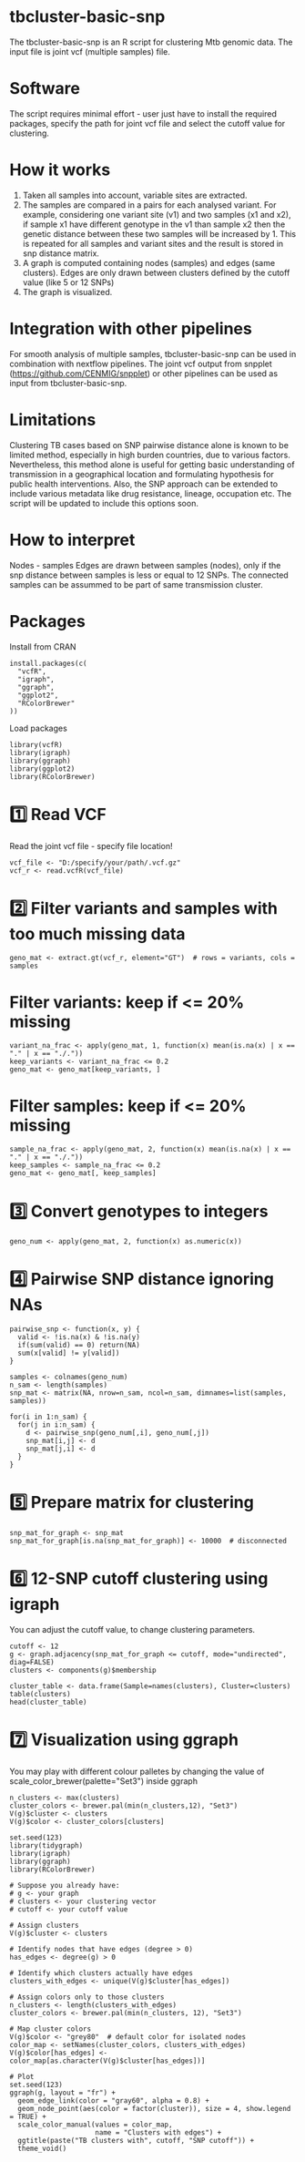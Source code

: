 # tbcluster-basic-snp

The tbcluster-basic-snp is an R script for clustering Mtb genomic data. The input file is joint vcf (multiple samples) file. 

# Software 

The script requires minimal effort -  user just have to install the required packages, specify the path for joint vcf file and select the cutoff value for clustering. 

# How it works 

1. Taken all samples into account, variable sites are extracted. 
2. The samples are compared in a pairs for each analysed variant. For example, considering one variant site (v1) and two samples (x1 and x2), if sample x1 have different genotype in the v1 than sample x2 then the genetic distance between these two samples will be increased by 1. This is repeated for all samples and variant sites and the result is stored in snp distance matrix. 
3. A graph is computed containing nodes (samples) and edges (same clusters). Edges are only drawn between clusters defined by the cutoff value (like 5 or 12 SNPs)
4. The graph is visualized.


# Integration with other pipelines

For smooth analysis of multiple samples, tbcluster-basic-snp can be used in combination with nextflow pipelines. 
The joint vcf output from snpplet (https://github.com/CENMIG/snpplet) or other pipelines can be used as input from  tbcluster-basic-snp.

# Limitations 

Clustering TB cases based on SNP pairwise distance alone is known to be limited method, especially in high burden countries, due to various factors. Nevertheless, this method alone is useful for getting basic understanding of transmission in a geographical location and formulating hypothesis for public health interventions.
Also, the SNP approach can be extended to include various metadata like drug resistance, lineage, occupation etc. The script will be updated to include this options soon. 

# How to interpret

Nodes - samples 
Edges are drawn between samples (nodes), only if the snp distance between samples is less or equal to 12 SNPs. 
The connected samples can be assummed to be part of same transmission cluster.

# Packages

Install from CRAN
```
install.packages(c(
  "vcfR",
  "igraph",
  "ggraph",
  "ggplot2",
  "RColorBrewer"
))

```
Load packages 
```
library(vcfR)
library(igraph)
library(ggraph)
library(ggplot2)
library(RColorBrewer)
```

# 1️⃣ Read VCF

Read the joint vcf file - specify file location!

```
vcf_file <- "D:/specify/your/path/.vcf.gz"
vcf_r <- read.vcfR(vcf_file)

```

# 2️⃣ Filter variants and samples with too much missing data

```
geno_mat <- extract.gt(vcf_r, element="GT")  # rows = variants, cols = samples
```

# Filter variants: keep if <= 20% missing

```
variant_na_frac <- apply(geno_mat, 1, function(x) mean(is.na(x) | x == "." | x == "./."))
keep_variants <- variant_na_frac <= 0.2
geno_mat <- geno_mat[keep_variants, ]
```

# Filter samples: keep if <= 20% missing

```
sample_na_frac <- apply(geno_mat, 2, function(x) mean(is.na(x) | x == "." | x == "./."))
keep_samples <- sample_na_frac <= 0.2
geno_mat <- geno_mat[, keep_samples]
```

# 3️⃣ Convert genotypes to integers 

```
geno_num <- apply(geno_mat, 2, function(x) as.numeric(x))
```

# 4️⃣ Pairwise SNP distance ignoring NAs

```
pairwise_snp <- function(x, y) {
  valid <- !is.na(x) & !is.na(y)
  if(sum(valid) == 0) return(NA)
  sum(x[valid] != y[valid])
}

samples <- colnames(geno_num)
n_sam <- length(samples)
snp_mat <- matrix(NA, nrow=n_sam, ncol=n_sam, dimnames=list(samples, samples))

for(i in 1:n_sam) {
  for(j in i:n_sam) {
    d <- pairwise_snp(geno_num[,i], geno_num[,j])
    snp_mat[i,j] <- d
    snp_mat[j,i] <- d
  }
}

```

# 5️⃣ Prepare matrix for clustering

```
snp_mat_for_graph <- snp_mat
snp_mat_for_graph[is.na(snp_mat_for_graph)] <- 10000  # disconnected
```

# 6️⃣ 12-SNP cutoff clustering using igraph 

You can adjust the cutoff value, to change clustering parameters.

```
cutoff <- 12
g <- graph.adjacency(snp_mat_for_graph <= cutoff, mode="undirected", diag=FALSE)
clusters <- components(g)$membership

cluster_table <- data.frame(Sample=names(clusters), Cluster=clusters)
table(clusters)
head(cluster_table)

```

# 7️⃣ Visualization using ggraph

You may play with different colour palletes by changing the value of scale_color_brewer(palette="Set3") inside ggraph 


```
n_clusters <- max(clusters)
cluster_colors <- brewer.pal(min(n_clusters,12), "Set3")
V(g)$cluster <- clusters
V(g)$color <- cluster_colors[clusters]

set.seed(123)
library(tidygraph)
library(igraph)
library(ggraph)
library(RColorBrewer)

# Suppose you already have:
# g <- your graph
# clusters <- your clustering vector
# cutoff <- your cutoff value

# Assign clusters
V(g)$cluster <- clusters

# Identify nodes that have edges (degree > 0)
has_edges <- degree(g) > 0

# Identify which clusters actually have edges
clusters_with_edges <- unique(V(g)$cluster[has_edges])

# Assign colors only to those clusters
n_clusters <- length(clusters_with_edges)
cluster_colors <- brewer.pal(min(n_clusters, 12), "Set3")

# Map cluster colors
V(g)$color <- "grey80"  # default color for isolated nodes
color_map <- setNames(cluster_colors, clusters_with_edges)
V(g)$color[has_edges] <- color_map[as.character(V(g)$cluster[has_edges])]

# Plot
set.seed(123)
ggraph(g, layout = "fr") +
  geom_edge_link(color = "gray60", alpha = 0.8) +
  geom_node_point(aes(color = factor(cluster)), size = 4, show.legend = TRUE) +
  scale_color_manual(values = color_map,
                     name = "Clusters with edges") +
  ggtitle(paste("TB clusters with", cutoff, "SNP cutoff")) +
  theme_void()

```
